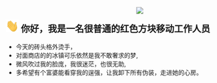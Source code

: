 <img align='right' src='https://user-images.githubusercontent.com/5713670/87202985-820dcb80-c2b6-11ea-9f56-7ec461c497c3.gif' width='200"'>

## <img src="https://raw.githubusercontent.com/ABSphreak/ABSphreak/master/gifs/Hi.gif" width="30px"> 你好，我是一名很普通的红色方块移动工作人员 ##

- 今天的砖头格外烫手，
- 对面商店的的冰镇可乐依然是我不敢奢求的梦,
- 微风吹过我的脸庞，我很迷茫，也很无助,
- 多希望有个富婆能看穿我的逞强，让我卸下所有伪装，走进她的心房。
